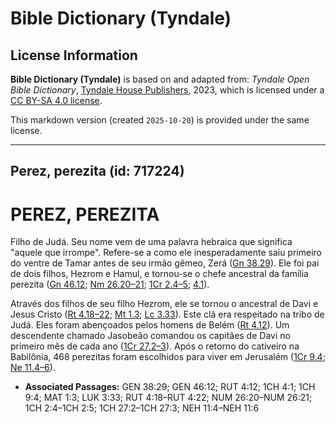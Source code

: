 # Bible Dictionary (Tyndale)

## License Information

**Bible Dictionary (Tyndale)** is based on and adapted from: _Tyndale Open Bible Dictionary_, [Tyndale House Publishers](https://tyndaleopenresources.com/), 2023, which is licensed under a [CC BY-SA 4.0 license](https://creativecommons.org/licenses/by-sa/4.0/legalcode.en).

This markdown version (created `2025-10-20`) is provided under the same license.



--------------------------------

## Perez, perezita (id: 717224)

PEREZ, PEREZITA
===============

Filho de Judá. Seu nome vem de uma palavra hebraica que significa "aquele que irrompe". Refere\-se a como ele inesperadamente saiu primeiro do ventre de Tamar antes de seu irmão gêmeo, Zerá ([Gn 38\.29](https://ref.ly/Gen38:29)). Ele foi pai de dois filhos, Hezrom e Hamul, e tornou\-se o chefe ancestral da família perezita ([Gn 46\.12](https://ref.ly/Gen46:12); [Nm 26\.20–21](https://ref.ly/Num26:20-Num26:21); [1Cr 2\.4–5](https://ref.ly/1Chr2:4-1Chr2:5); [4\.1](https://ref.ly/1Chr4:1)). 

Através dos filhos de seu filho Hezrom, ele se tornou o ancestral de Davi e Jesus Cristo ([Rt 4\.18–22](https://ref.ly/Ruth4:18-Ruth4:22); [Mt 1\.3](https://ref.ly/Matt1:3); [Lc 3\.33](https://ref.ly/Luke3:33)). Este clã era respeitado na tribo de Judá. Eles foram abençoados pelos homens de Belém ([Rt 4\.12](https://ref.ly/Ruth4:12)). Um descendente chamado Jasobeão comandou os capitães de Davi no primeiro mês de cada ano ([1Cr 27\.2–3](https://ref.ly/1Chr27:2-1Chr27:3)). Após o retorno do cativeiro na Babilônia, 468 perezitas foram escolhidos para viver em Jerusalém ([1Cr 9\.4](https://ref.ly/1Chr9:4); [Ne 11\.4–6](https://ref.ly/Neh11:4-Neh11:6)).

* **Associated Passages:** GEN 38:29; GEN 46:12; RUT 4:12; 1CH 4:1; 1CH 9:4; MAT 1:3; LUK 3:33; RUT 4:18–RUT 4:22; NUM 26:20–NUM 26:21; 1CH 2:4–1CH 2:5; 1CH 27:2–1CH 27:3; NEH 11:4–NEH 11:6

